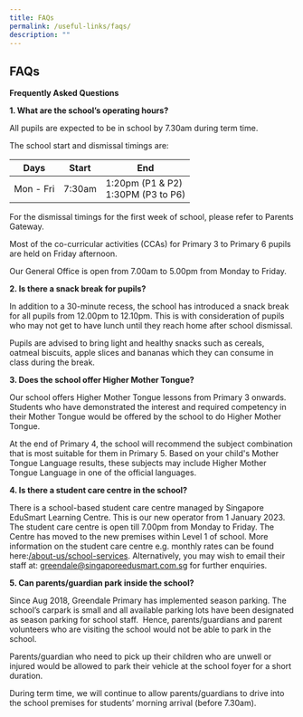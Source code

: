 ```yaml
---
title: FAQs
permalink: /useful-links/faqs/
description: ""
---
```

## **FAQs**

**Frequently Asked Questions**

**1\. What are the school’s operating hours?**

All pupils are expected to be in school by 7.30am during term time.

The school start and dismissal timings are:


<table>
<thead>
  <tr>
    <th>Days</th>
    <th>Start</th>
    <th>End</th>
  </tr>
</thead>
<tbody>
  <tr>
    <td>Mon - Fri</td>
    <td>7:30am</td>
    <td>1:20pm (P1 &amp; P2)<br>1:30PM (P3 to P6)</td>
  </tr>
</tbody>
</table>

For the dismissal timings for the first week of school, please refer to Parents Gateway.

Most of the co-curricular activities (CCAs) for Primary 3 to Primary 6 pupils are held on Friday afternoon.

Our General Office is open from 7.00am to 5.00pm from Monday to Friday.


**2\. Is there a snack break for pupils?** 

In addition to a 30-minute recess, the school has introduced a snack break for all pupils from 12.00pm to 12.10pm. This is with consideration of pupils who may not get to have lunch until they reach home after school dismissal.

Pupils are advised to bring light and healthy snacks such as cereals, oatmeal biscuits, apple slices and bananas which they can consume in class during the break.


**3\. Does the school offer Higher Mother Tongue?**

Our school offers Higher Mother Tongue lessons from Primary 3 onwards.  Students who have demonstrated the interest and required competency in their Mother Tongue would be offered by the school to do Higher Mother Tongue. 

At the end of Primary 4, the school will recommend the subject combination that is most suitable for them in Primary 5. Based on your child's Mother Tongue Language results, these subjects may include Higher Mother Tongue Language in one of the official languages.


**4\. **Is there a student care centre in the school?**** 

There is a school-based student care centre managed by Singapore EduSmart Learning Centre. This is our new operator from 1 January 2023.  The student care centre is open till 7.00pm from Monday to Friday. The Centre has moved to the new premises within Level 1 of school. More information on the student care centre e.g. monthly rates can be found here:[/about-us/school-services](https://staging.d26uzavxcoervm.amplifyapp.com/about-us/school-services/). Alternatively, you may wish to email their staff at: [greendale@singaporeedusmart.com.sg](mailto:greendale@singaporeedusmart.com.sg) for further enquiries.
  
**5\. **Can parents/guardian park inside the school?**** 

Since Aug 2018, Greendale Primary has implemented season parking. The school’s carpark is small and all available parking lots have been designated as season parking for school staff.  Hence, parents/guardians and parent volunteers who are visiting the school would not be able to park in the school.   

Parents/guardian who need to pick up their children who are unwell or injured would be allowed to park their vehicle at the school foyer for a short duration.  

During term time, we will continue to allow parents/guardians to drive into the school premises for students’ morning arrival (before 7.30am).